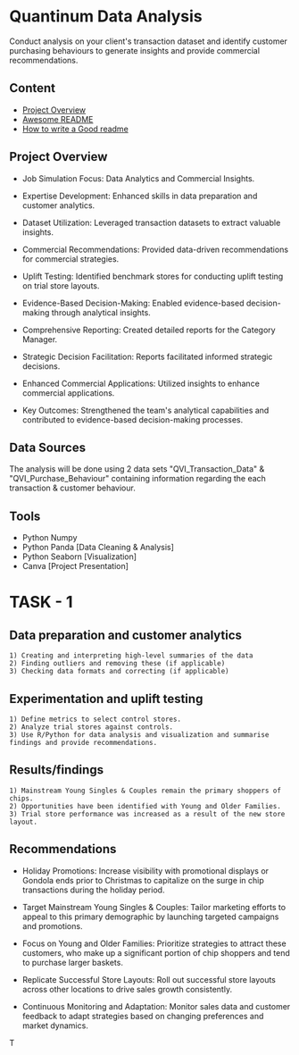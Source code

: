 
# Quantinum Data Analysis
Conduct analysis on your client's transaction dataset and identify customer purchasing behaviours to generate insights and provide commercial recommendations.


## Content

 - [Project Overview](https://awesomeopensource.com/project/elangosundar/awesome-README-templates)
 - [Awesome README](https://github.com/matiassingers/awesome-readme)
 - [How to write a Good readme](https://bulldogjob.com/news/449-how-to-write-a-good-readme-for-your-github-project)

## Project Overview

 - Job Simulation Focus: Data Analytics and Commercial Insights.

 - Expertise Development: Enhanced skills in data preparation and customer analytics.

- Dataset Utilization: Leveraged transaction datasets to extract valuable insights.

 - Commercial Recommendations: Provided data-driven recommendations for commercial strategies.

 - Uplift Testing: Identified benchmark stores for conducting uplift testing on trial store layouts.
 - Evidence-Based Decision-Making: Enabled evidence-based decision-making through analytical insights.

- Comprehensive Reporting: Created detailed reports for the Category Manager.


- Strategic Decision Facilitation: Reports facilitated informed strategic decisions.

- Enhanced Commercial Applications: Utilized insights to enhance commercial applications.

- Key Outcomes: Strengthened the team's analytical capabilities and contributed to evidence-based decision-making processes.

## Data Sources

The analysis will be done using 2 data sets "QVI_Transaction_Data" & "QVI_Purchase_Behaviour" containing information regarding the each transaction & customer behaviour.

## Tools
- Python Numpy 
- Python Panda [Data Cleaning & Analysis]
- Python Seaborn [Visualization]
- Canva [Project Presentation]


# TASK - 1

##  Data preparation and customer analytics

    1) Creating and interpreting high-level summaries of the data
    2) Finding outliers and removing these (if applicable)
    3) Checking data formats and correcting (if applicable)

## Experimentation and uplift testing

    1) Define metrics to select control stores.
    2) Analyze trial stores against controls.
    3) Use R/Python for data analysis and visualization and summarise findings and provide recommendations.

## Results/findings
    
    1) Mainstream Young Singles & Couples remain the primary shoppers of chips.
    2) Opportunities have been identified with Young and Older Families.
    3) Trial store performance was increased as a result of the new store layout.


##  Recommendations

- Holiday Promotions: Increase visibility with promotional displays or Gondola ends prior to Christmas to capitalize on the surge in chip transactions during the holiday period.

- Target Mainstream Young Singles & Couples: Tailor marketing efforts to appeal to this primary demographic by launching targeted campaigns and promotions.

- Focus on Young and Older Families: Prioritize strategies to attract these customers, who make up a significant portion of chip shoppers and tend to purchase larger baskets.

- Replicate Successful Store Layouts: Roll out successful store layouts across other locations to drive sales growth consistently.

- Continuous Monitoring and Adaptation: Monitor sales data and customer feedback to adapt strategies based on changing preferences and market dynamics.





T

